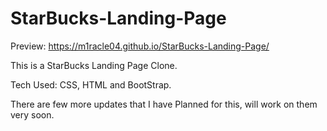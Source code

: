 # StarBucks-Landing-Page

Preview: https://m1racle04.github.io/StarBucks-Landing-Page/


This is a StarBucks Landing Page Clone.

Tech Used: CSS, HTML and BootStrap.

There are few more updates that I have Planned for this, will work on them very soon.
